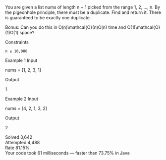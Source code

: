 You are given a list nums of length n + 1 picked from the range 1, 2, ..., n. By the pigeonhole principle, there must be a duplicate. Find and return it. There is guaranteed to be exactly one duplicate.

Bonus: Can you do this in O(n)\mathcal{O}(n)O(n) time and O(1)\mathcal{O}(1)O(1) space?

Constraints

    n ≤ 10,000

Example 1
Input

nums = [1, 2, 3, 1]

Output

1

Example 2
Input

nums = [4, 2, 1, 3, 2]

Output

2

Solved 3,642  
Attempted 4,488  
Rate 81.15%  
Your code took 61 milliseconds — faster than 73.75% in Java